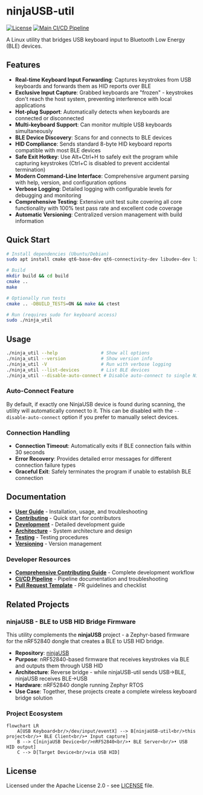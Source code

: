 # ninjaUSB-util

[![License](https://img.shields.io/badge/License-Apache%202.0-blue.svg)](https://opensource.org/licenses/Apache-2.0)
[![Main CI/CD Pipeline](https://github.com/mr-u0b0dy/ninjaUSB-util/actions/workflows/ci.yml/badge.svg)](https://github.com/mr-u0b0dy/ninjaUSB-util/actions/workflows/ci.yml)

A Linux utility that bridges USB keyboard input to Bluetooth Low Energy (BLE) devices.

## Features

- **Real-time Keyboard Input Forwarding**: Captures keystrokes from USB keyboards
  and forwards them as HID reports over BLE
- **Exclusive Input Capture**: Grabbed keyboards are "frozen" - keystrokes don't
  reach the host system, preventing interference with local applications
- **Hot-plug Support**: Automatically detects when keyboards are connected or
  disconnected
- **Multi-keyboard Support**: Can monitor multiple USB keyboards simultaneously
- **BLE Device Discovery**: Scans for and connects to BLE devices
- **HID Compliance**: Sends standard 8-byte HID keyboard reports compatible with
  most BLE devices
- **Safe Exit Hotkey**: Use Alt+Ctrl+H to safely exit the program while capturing
  keystrokes (Ctrl+C is disabled to prevent accidental termination)
- **Modern Command-Line Interface**: Comprehensive argument parsing with help,
  version, and configuration options
- **Verbose Logging**: Detailed logging with configurable levels for debugging and
  monitoring
- **Comprehensive Testing**: Extensive unit test suite covering all core functionality
  with 100% test pass rate and excellent code coverage
- **Automatic Versioning**: Centralized version management with build information

## Quick Start

```bash
# Install dependencies (Ubuntu/Debian)
sudo apt install cmake qt6-base-dev qt6-connectivity-dev libudev-dev libevdev-dev

# Build
mkdir build && cd build
cmake ..
make

# Optionally run tests
cmake .. -DBUILD_TESTS=ON && make && ctest

# Run (requires sudo for keyboard access)
sudo ./ninja_util
```

## Usage

```bash
./ninja_util --help                # Show all options
./ninja_util --version             # Show version info
./ninja_util -V                    # Run with verbose logging
./ninja_util --list-devices        # List BLE devices
./ninja_util --disable-auto-connect # Disable auto-connect to single NinjaUSB device
```

### Auto-Connect Feature

By default, if exactly one NinjaUSB device is found during scanning, the utility will automatically connect to it. This can be disabled with the `--disable-auto-connect` option if you prefer to manually select devices.

### Connection Handling

- **Connection Timeout**: Automatically exits if BLE connection fails within 30 seconds
- **Error Recovery**: Provides detailed error messages for different connection failure types
- **Graceful Exit**: Safely terminates the program if unable to establish BLE connection

## Documentation

- **[User Guide](doc/USER_GUIDE.md)** - Installation, usage, and troubleshooting
- **[Contributing](CONTRIBUTING.md)** - Quick start for contributors
- **[Development](doc/DEVELOPMENT.md)** - Detailed development guide
- **[Architecture](doc/ARCHITECTURE.md)** - System architecture and design
- **[Testing](doc/TESTING.md)** - Testing procedures
- **[Versioning](doc/VERSIONING.md)** - Version management

### Developer Resources

- **[Comprehensive Contributing Guide](doc/CONTRIBUTING.md)** - Complete
  development workflow
- **[CI/CD Pipeline](doc/PIPELINE.md)** - Pipeline documentation and
  troubleshooting
- **[Pull Request Template](.github/pull_request_template.md)** - PR guidelines
  and checklist

## Related Projects

### ninjaUSB - BLE to USB HID Bridge Firmware

This utility complements the **ninjaUSB** project - a Zephyr-based firmware for the
nRF52840 dongle that creates a BLE to USB HID bridge.

- **Repository**: [ninjaUSB](https://github.com/mr-u0b0dy/ninjaUSB/tree/dev)
- **Purpose**: nRF52840-based firmware that receives keystrokes via BLE and outputs
  them through USB HID
- **Architecture**: Reverse bridge - while ninjaUSB-util sends USB→BLE, ninjaUSB
  receives BLE→USB
- **Hardware**: nRF52840 dongle running Zephyr RTOS
- **Use Case**: Together, these projects create a complete wireless keyboard bridge
  solution

### Project Ecosystem

```mermaid
flowchart LR
    A[USB Keyboard<br/>/dev/input/eventX] --> B[ninjaUSB-util<br/>this project<br/>• BLE Client<br/>• Input capture]
    B --> C[ninjaUSB Device<br/>nRF52840<br/>• BLE Server<br/>• USB HID output]
    C --> D[Target Device<br/>via USB HID]
```

## License

Licensed under the Apache License 2.0 - see [LICENSE](LICENSE) file.
